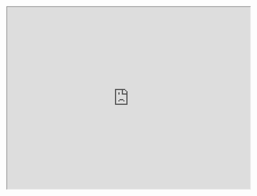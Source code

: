 <iframe src="https://drive.google.com/file/d/1lXGffeyx1rLJ1XgH0ymDVNb0ZwdUWv-I/preview" width="640" height="480" allow="autoplay"></iframe>

